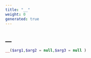 ```yaml
---
title: "__"
weight: 0
generated: true
---
```


## __



```php
__($arg1,$arg2 = null,$arg3 = null )
```





